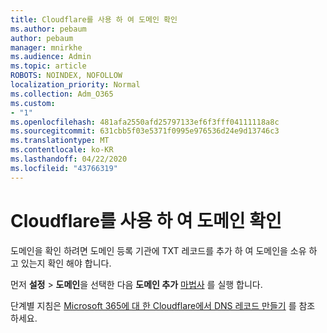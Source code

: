 ```yaml
---
title: Cloudflare를 사용 하 여 도메인 확인
ms.author: pebaum
author: pebaum
manager: mnirkhe
ms.audience: Admin
ms.topic: article
ROBOTS: NOINDEX, NOFOLLOW
localization_priority: Normal
ms.collection: Adm_O365
ms.custom:
- "1"
ms.openlocfilehash: 481afa2550afd25797133ef6f3fff04111118a8c
ms.sourcegitcommit: 631cbb5f03e5371f0995e976536d24e9d13746c3
ms.translationtype: MT
ms.contentlocale: ko-KR
ms.lasthandoff: 04/22/2020
ms.locfileid: "43766319"
---
```

# <a name="verify-your-domain-with-cloudflare"></a>Cloudflare를 사용 하 여 도메인 확인

도메인을 확인 하려면 도메인 등록 기관에 TXT 레코드를 추가 하 여 도메인을 소유 하 고 있는지 확인 해야 합니다. 

먼저 **설정** \> **도메인**을 선택한 다음 **도메인 추가** [마법사](https://portal.office.com/adminportal/home#/Domains) 를 실행 합니다.
  
단계별 지침은 [Microsoft 365에 대 한 Cloudflare에서 DNS 레코드 만들기](https://docs.microsoft.com/microsoft-365/admin/dns/create-dns-records-at-cloudflare) 를 참조 하세요.